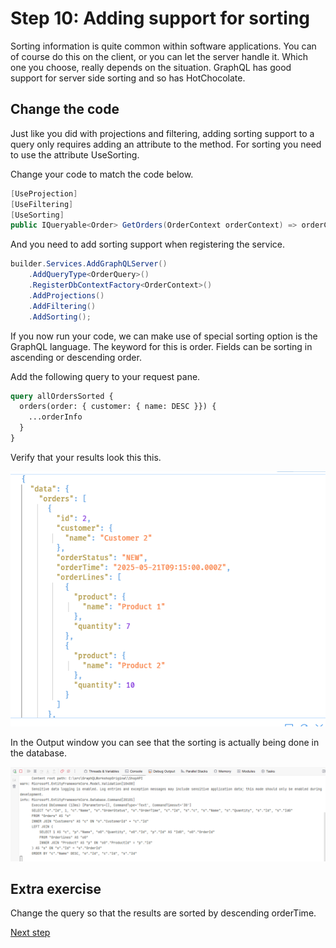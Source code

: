# Step 10: Adding support for sorting

Sorting information is quite common within software applications. You can of course do this on the client, or you can let the server handle it. Which one you choose, really depends on the situation. GraphQL has good support for server side sorting and so has HotChocolate.

## Change the code

Just like you did with projections and filtering, adding sorting support to a query only requires adding an attribute to the method. For sorting you need to use the attribute UseSorting.

Change your code to match the code below.
```csharp
[UseProjection]
[UseFiltering]
[UseSorting]
public IQueryable<Order> GetOrders(OrderContext orderContext) => orderContext.Orders;
```

And you need to add sorting support when registering the service.

```csharp
builder.Services.AddGraphQLServer()
    .AddQueryType<OrderQuery>()
    .RegisterDbContextFactory<OrderContext>()
    .AddProjections()
    .AddFiltering()
    .AddSorting();
```

If you now run your code, we can make use of special sorting option is the GraphQL language. The keyword for this is order. Fields can be sorting in ascending or descending order.

Add the following query to your request pane.

```graphql
query allOrdersSorted {
  orders(order: { customer: { name: DESC }}) {
    ...orderInfo
  }
}
```

Verify that your results look this this.

![Results sorted](./images/Result%20sorted.png)

In the Output window you can see that the sorting is actually being done in the database. 

![Sort query](./images/Sort%20query.png)

## Extra exercise

Change the query so that the results are sorted by descending orderTime.


[Next step](./Step11.md)